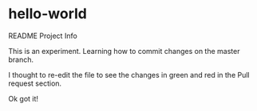 # hello-world
README Project Info

This is an experiment. Learning how to commit changes on the master branch.

I thought to re-edit the file to see the changes in green and red in the Pull request section.

Ok got it!
